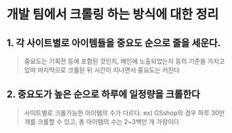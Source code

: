 개발 팀에서 크롤링 하는 방식에 대한 정리
================================
## 1. 각 사이트별로 아이템들을 중요도 순으로 줄을 세운다.
> 중요도는 기획전 등에 포함된 것인지, 메인에 노출되었는지 등의 기준을 가지고 있따
> 마지막으로 크롤된 뒤 시간이 지나면서 중요도는 커진다
## 2. 중요도가 높은 순으로 하루에 일정량을 크롤한다
> 사이트별로 크롤가능한 아이템의 수가 다르다.
ex) GSshop의 경우 하루 30만개를 크롤할 수 있고, 총 아이템의 수는 2~3백만 개 가량이다
